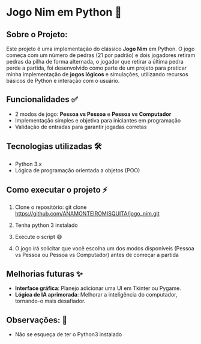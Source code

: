 # Jogo Nim em Python 🤖

## Sobre o Projeto:

Este projeto é uma implementação do clássico **Jogo Nim** em Python. O jogo começa com um número de pedras (21 por padrão) e dois jogadores retiram pedras da pilha de forma alternada, o jogador que retirar a última pedra perde a partida, foi desenvolvido como parte de um projeto para praticar minha implementação de **jogos lógicos** e simulações, utilizando recursos básicos de Python e interação com o usuário.

## Funcionalidades ✅

- 2 modos de jogo: **Pessoa vs Pessoa** e **Pessoa vs Computador**
- Implementação simples e objetiva para iniciantes em programação
- Validação de entradas para garantir jogadas corretas

## Tecnologias utilizadas 🛠️
- Python 3.x
- Lógica de programação orientada a objetos (POO)

## Como executar o projeto ⚡

1. Clone o repositório: git clone https://github.com/ANAMONTEIROMISQUITA/jogo_nim.git

2. Tenha python 3 instalado 

3. Execute o script 😅

4. O jogo irá solicitar que você escolha um dos modos disponíveis (Pessoa vs Pessoa ou Pessoa vs Computador) antes de começar a partida 

## Melhorias futuras ✨
- **Interface gráfica**: Planejo adicionar uma UI em Tkinter ou Pygame.
- **Lógica de IA aprimorada**: Melhorar a inteligência do computador, tornando-o mais desafiador.

## Observações: 💬
- Não se esqueça de ter o Python3 instalado 


